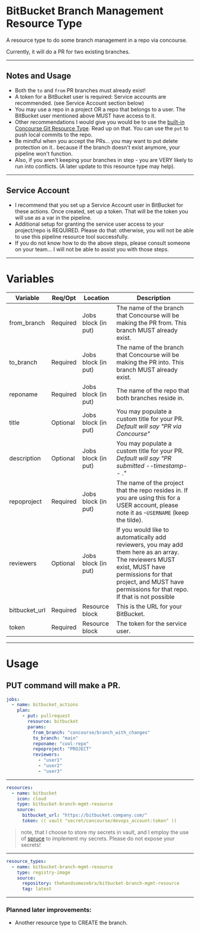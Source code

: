# BitBucket Branch Management Resource Type

A resource type to do some branch management in a repo via concourse.

Currently, it will do a PR for two existing branches.

---

## Notes and Usage

- Both the `to` and `from` PR branches must already exist!
- A token for a BitBucket user is required: Service accounts are recommended. (see Service Account section below)
- You may use a repo in a project OR a repo that belongs to a user. The BitBucket user mentioned above MUST have access to it.
- Other recommendations I would give you would be to use the [built-in Concourse Git Resource Type](https://github.com/concourse/git-resource).  Read up on that.  You can use the `put` to push local commits to the repo.
- Be mindful when you accept the PRs... you may want to put delete protection on it.. because if the branch doesn't exist anymore, your pipeline won't function.
- Also, if you aren't keeping your branches in step - you are VERY likely to run into conflicts. (A later update to this resource type may help).


---

## Service Account

- I recommend that you set up a Service Account user in BitBucket for these actions. Once created, set up a token. That will be the token you will use as a var in the pipeline.
- Additional setup for granting the service user access to your project/repo is REQUIRED. Please do that: otherwise, you will not be able to use this pipeline resource tool successfully.
- If you do not know how to do the above steps, please consult someone on your team... I will not be able to assist you with those steps.

---

# Variables

| Variable         | Req/Opt  | Location            | Description                                                                                                                                                                                                             |
| ---------------- | -------- | ------------------- | ----------------------------------------------------------------------------------------------------------------------------------------------------------------------------------------------------------------------- |
| from_branch | Required | Jobs block (in put) | The name of the branch that Concourse will be making the PR from. This branch MUST already exist.                                                                                                                        |
| to_branch    | Required | Jobs block (in put) | The name of the branch that Concourse will be making the PR into. This branch MUST already exist.                                                                                                                       |
| reponame         | Required | Jobs block (in put) | The name of the repo that both branches reside in.                                                                                                                                                                      |
| title            | Optional | Jobs block (in put) | You may populate a custom title for your PR. _Default will say "PR via Concourse"_                                                                                                                                      |
| description      | Optional | Jobs block (in put) | You may populate a custom title for your PR. _Default will say "PR submitted --timestamp-- ."_                                                                                                                            |
| repoproject      | Required | Jobs block (in put) | The name of the project that the repo resides in. If you are using this for a USER account, please note it as `~USERNAME` (keep the tilde).                                                                             |
| reviewers        | Optional | Jobs block (in put) | If you would like to automatically add reviewers, you may add them here as an array. The reviewers MUST exist, MUST have permissions for that project, and MUST have permissions for that repo. If that is not possible |
| bitbucket_url    | Required | Resource block      | This is the URL for your BitBucket.                                                                                                                                                                                     |
| token            | Required | Resource block      | The token for the service user.                                                                                                                                                                                         |

---

# Usage

## PUT command will make a PR.

```yml
jobs:
  - name: bitbucket_actions
    plan:
      - put: pullrequest
        resource: bitbucket
        params:
          from_branch: "concourse/branch_with_changes"
          to_branch: "main"
          reponame: "cool-repo"
          repoproject: "PROJECT"
          reviewers:
            - "user1"
            - "user2"
            - "user3"
```

---

```yml
resources:
  - name: bitbucket
    icon: cloud
    type: bitbucket-branch-mgmt-resource
    source:
      bitbucket_url: "https://bitbucket.company.com/"
      token: (( vault "secret/concourse/devops_account:token" ))
```

> note, that I choose to store my secrets in vault, and I employ the use of [spruce](https://github.com/geofffranks/spruce) to implement my secrets. Please do not expose your secrets!

---

```yml
resource_types:
  - name: bitbucket-branch-mgmt-resource
    type: registry-image
    source:
      repository: thehandsomezebra/bitbucket-branch-mgmt-resource
      tag: latest
```

---

### Planned later improvements:

- Another resource type to CREATE the branch.
